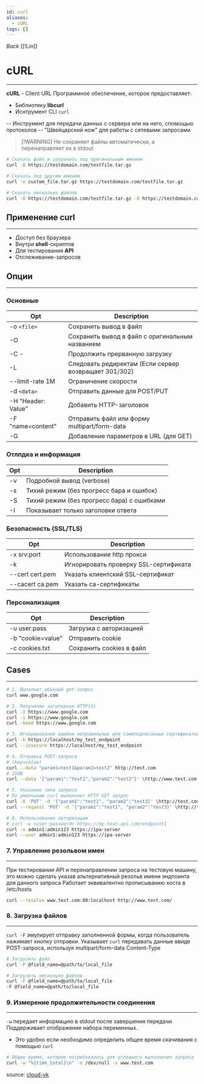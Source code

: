 ```yaml
---
id: curl
aliases:
  - cURL
tags: []
---
```

*Back*
    [[!Lin]]

# cURL
---
**cURL** - Client URL
Программное обеспечение, которое предоставляет:
- Библиотеку **libcurl**
- Иснтрумент CLI `curl`

-- Инструмент для передачи данных с сервера или на него, спомощью протоколов
-- "Швейцарский нож" для работы с сетевыми запросами

> [!WARNING] Не сохраняет файлы автоматически, а перенаправляет их в stdout
```bash
# Скачать файл и сохранить под оригинальным именем
curl -O https://testdomain.com/testfile.tar.gz

# Скачать под другим именем
curl -o custom_file.tar.gz https://testdomain.com/testfile.tar.gz

# Скачать несколько файлов
curl -O https://testdomain.com/testfile.tar.gz -O https://testdomain.com/testfile2.tar.gz

```

## Применение curl
---
- Доступ без браузера
- Внутри **shell**-скриптов
- Для тестирования **API**
- Отслеживание-запросов

## Опции
---

### Основные

| Opt                | Description                                           |
|--------------------|-------------------------------------------------------|
| -o `<file>`        | Сохранить вывод в файл                                |
| -O                 | Сохранить вывод в файл с оригинальным названием       |
| -C -               | Продолжить прерванную загрузку                        |
| -L                 | Следовать редиректам (Если сервер возвращает 301/302) |
| --limit-rate 1M    | Ограничение скорости                                  |
| -d `<data>`        | Отправить данные для POST/PUT                         |
| -H "Header: Value" | Добавить HTTP-заголовок                               |
| -F "name=content"  | Отправить файл или форму multipart/form-data          |
| -G                 | Добавление параметров в URL (для GET)                 |


### Отлпдка и информация

| Opt | Description                                |
|-----|--------------------------------------------|
| -v  | Подробной вывод (verbose)                  |
| -s  | Тихий режим (без прогресс бара и ошибок)   |
| -S  | Тихий режим (без прогресс бара) c ошибками |
| -I  | Показывает только заголовки ответа         |


### Безопасность (SSL/TLS)

| Opt             | Description                           |
|-----------------|---------------------------------------|
| -x srv:port     | Использование http прокси             |
| -k              | Игнорировать проверку SSL-сертификата |
| --cert cert.pem | Указать клиентский SSL-сертификат     |
| --cacert ca.pem | Указать ca-сертификаты                |


### Персонализация
| Opt               | Description              |
|-------------------|--------------------------|
| -u user:pass       | Загрузка с авторизацией                               |
| -b "cookie=value" | Отправить cookie         |
| -c cookies.txt    | Сохранить cookies в файл |


## Cases
---
```bash
# 1. Выполнит обычный get-запрос
curl www.google.com

# 2. Получение заголовков HTTP(S)
curl -I https://www.google.com
curl -i https://www.google.com
curl -head https://www.google.com

# 3. Игнорирование ошибки неправильных или самоподписанных сертификатов
curl -k https://localhost/my_test_endpoint
curl --insecure https://localhost/my_test_endpoint

# 4. Отправка POST-запроса
# (key=value)
curl --data "param1=test1&param2=test2" http://test.com
# JSON
curl --data '{"param1":"test1","param2":"test2"}' \http://www.test.com

# 5. Указание типа запроса
# По умолчанию curl выполняет HTTP GET запрос
curl -X 'PUT' -d '{"param1":"test1", "param2":"test3}' \http://test.com/1
curl --request 'PUT' -d '{"param1":"test1", "param2":"test3}' \http://test.com/1

# 6. Использование авторизации
# curl -u <user:password> https://my-test-api.com/endpoint1
curl -u admin1:admin123 https://ipa-server
curl --user admin1:admin123 https://ipa-server
```

### 7. Управление резольвом имен
---
При тестировании API и перенаправлении запроса на тестовую машину, это можно сделать указав альтернативный резольв имени эндпоинта для данного запроса
Работает эквивалентно прописыванию хоста в /etc/hosts
```bash
curl --resolve www.test.com:80:localhost http://www.test.com/
```

### 8. Загрузка файлов
---
`curl -F` эмулирует отправку заполненной формы, когда пользователь нажимает кнопку отправки.
Указывает `curl` передавать данные ввиде POST-запроса, используя multipart/form-data Content-Type
```bash
# Загрузить файл
curl -F @field_name=@path/to/local_file

# Загрузить несколько файлов
curl -F @field_name=@path/to/local_file
-F @field_name=@path/to/local_file
```

### 9. Измерение продолжительности соединения
---
`-w` передает информацию в stdout после завершения передачи
Поддерживает отображение набора переменных.
- Это удобно если необходимо определить общее время скачивания с помощью `curl`
```bash
# Общее время, которое потребовалось для успешного выполнения запроса
curl -w "%{time_total}\n" -o /dev/null -s www.test.com
```


source: [cloud-vk](https://cloud.vk.com/blog/10-komand-curl-kotorye-vam-sleduet-znat/)
